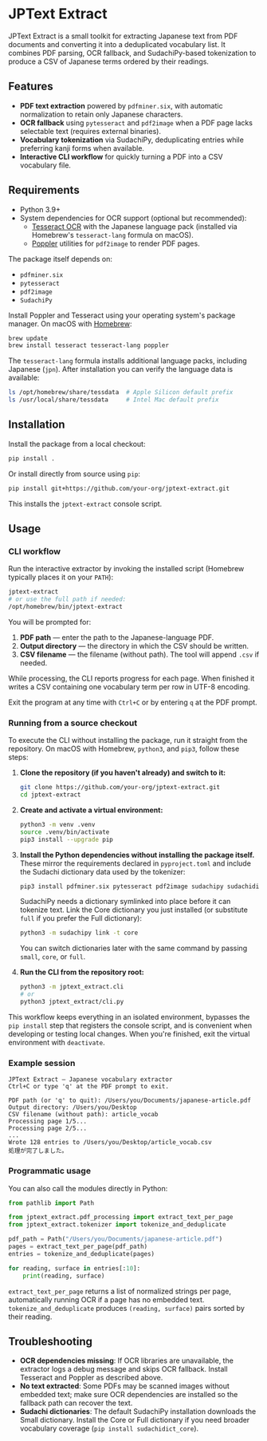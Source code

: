 # JPText Extract

JPText Extract is a small toolkit for extracting Japanese text from PDF documents and converting it into a deduplicated vocabulary list. It combines PDF parsing, OCR fallback, and SudachiPy-based tokenization to produce a CSV of Japanese terms ordered by their readings.

## Features

- **PDF text extraction** powered by `pdfminer.six`, with automatic normalization to retain only Japanese characters.
- **OCR fallback** using `pytesseract` and `pdf2image` when a PDF page lacks selectable text (requires external binaries).
- **Vocabulary tokenization** via SudachiPy, deduplicating entries while preferring kanji forms when available.
- **Interactive CLI workflow** for quickly turning a PDF into a CSV vocabulary file.

## Requirements

- Python 3.9+
- System dependencies for OCR support (optional but recommended):
  - [Tesseract OCR](https://github.com/tesseract-ocr/tesseract) with the Japanese language pack (installed via Homebrew's `tesseract-lang` formula on macOS).
  - [Poppler](https://poppler.freedesktop.org/) utilities for `pdf2image` to render PDF pages.

The package itself depends on:

- `pdfminer.six`
- `pytesseract`
- `pdf2image`
- `SudachiPy`

Install Poppler and Tesseract using your operating system's package manager. On macOS with [Homebrew](https://brew.sh/):

```bash
brew update
brew install tesseract tesseract-lang poppler
```

The `tesseract-lang` formula installs additional language packs, including Japanese (`jpn`). After installation you can verify the
language data is available:

```bash
ls /opt/homebrew/share/tessdata  # Apple Silicon default prefix
ls /usr/local/share/tessdata     # Intel Mac default prefix
```

## Installation

Install the package from a local checkout:

```bash
pip install .
```

Or install directly from source using `pip`:

```bash
pip install git+https://github.com/your-org/jptext-extract.git
```

This installs the `jptext-extract` console script.

## Usage

### CLI workflow

Run the interactive extractor by invoking the installed script (Homebrew typically places it on your `PATH`):

```bash
jptext-extract
# or use the full path if needed:
/opt/homebrew/bin/jptext-extract
```

You will be prompted for:

1. **PDF path** — enter the path to the Japanese-language PDF.
2. **Output directory** — the directory in which the CSV should be written.
3. **CSV filename** — the filename (without path). The tool will append `.csv` if needed.

While processing, the CLI reports progress for each page. When finished it writes a CSV containing one vocabulary term per row in UTF-8 encoding.

Exit the program at any time with `Ctrl+C` or by entering `q` at the PDF prompt.

### Running from a source checkout

To execute the CLI without installing the package, run it straight from the repository. On macOS with Homebrew, `python3`, and `pip3`, follow these steps:

1. **Clone the repository (if you haven't already) and switch to it:**

   ```bash
   git clone https://github.com/your-org/jptext-extract.git
   cd jptext-extract
   ```

2. **Create and activate a virtual environment:**

   ```bash
   python3 -m venv .venv
   source .venv/bin/activate
   pip3 install --upgrade pip
   ```

3. **Install the Python dependencies without installing the package itself.** These mirror the requirements declared in `pyproject.toml` and include the Sudachi dictionary data used by the tokenizer:

   ```bash
   pip3 install pdfminer.six pytesseract pdf2image sudachipy sudachidict_core
   ```

   SudachiPy needs a dictionary symlinked into place before it can tokenize text. Link the Core dictionary you just installed (or substitute `full` if you prefer the Full dictionary):

   ```bash
   python3 -m sudachipy link -t core
   ```

   You can switch dictionaries later with the same command by passing `small`, `core`, or `full`.

4. **Run the CLI from the repository root:**

   ```bash
   python3 -m jptext_extract.cli
   # or
   python3 jptext_extract/cli.py
   ```

This workflow keeps everything in an isolated environment, bypasses the `pip install` step that registers the console script, and is convenient when developing or testing local changes. When you're finished, exit the virtual environment with `deactivate`.

### Example session

```
JPText Extract — Japanese vocabulary extractor
Ctrl+C or type 'q' at the PDF prompt to exit.

PDF path (or 'q' to quit): /Users/you/Documents/japanese-article.pdf
Output directory: /Users/you/Desktop
CSV filename (without path): article_vocab
Processing page 1/5...
Processing page 2/5...
...
Wrote 128 entries to /Users/you/Desktop/article_vocab.csv
処理が完了しました。
```

### Programmatic usage

You can also call the modules directly in Python:

```python
from pathlib import Path

from jptext_extract.pdf_processing import extract_text_per_page
from jptext_extract.tokenizer import tokenize_and_deduplicate

pdf_path = Path("/Users/you/Documents/japanese-article.pdf")
pages = extract_text_per_page(pdf_path)
entries = tokenize_and_deduplicate(pages)

for reading, surface in entries[:10]:
    print(reading, surface)
```

`extract_text_per_page` returns a list of normalized strings per page, automatically running OCR if a page has no embedded text. `tokenize_and_deduplicate` produces `(reading, surface)` pairs sorted by their reading.

## Troubleshooting

- **OCR dependencies missing**: If OCR libraries are unavailable, the extractor logs a debug message and skips OCR fallback. Install Tesseract and Poppler as described above.
- **No text extracted**: Some PDFs may be scanned images without embedded text; make sure OCR dependencies are installed so the fallback path can recover the text.
- **Sudachi dictionaries**: The default SudachiPy installation downloads the Small dictionary. Install the Core or Full dictionary if you need broader vocabulary coverage (`pip install sudachidict_core`).
